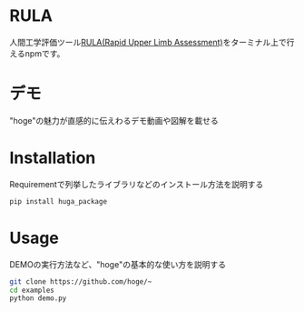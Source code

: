 # RULA

人間工学評価ツール[RULA(Rapid Upper Limb Assessment)](https://www.sciencedirect.com/science/article/abs/pii/000368709390080S)をターミナル上で行えるnpmです。

# デモ

"hoge"の魅力が直感的に伝えわるデモ動画や図解を載せる

# Installation

Requirementで列挙したライブラリなどのインストール方法を説明する

```bash
pip install huga_package
```

# Usage

DEMOの実行方法など、"hoge"の基本的な使い方を説明する

```bash
git clone https://github.com/hoge/~
cd examples
python demo.py
```
